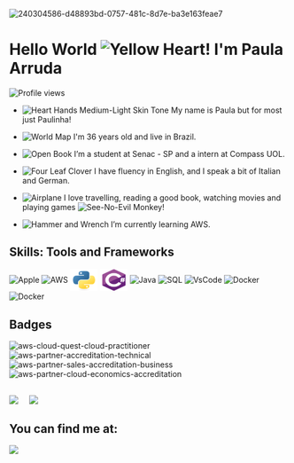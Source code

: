 ![240304586-d48893bd-0757-481c-8d7e-ba3e163feae7](https://github.com/paularcsarruda/paularcsarruda/assets/122739036/866f21e7-d4c4-4142-91e7-61030d909b98)

<h1 align="left">Hello World <img src="https://raw.githubusercontent.com/Tarikul-Islam-Anik/Animated-Fluent-Emojis/master/Emojis/Smilies/Yellow%20Heart.png" alt="Yellow Heart" width="40" height="40" />! I'm Paula Arruda</h1>
<p align="left"> <img src="https://komarev.com/ghpvc/?username=paularcsarruda&color=yellow" alt="Profile views" /> </p>

<!-- Presentation -->
<p>

  - <img src="https://raw.githubusercontent.com/Tarikul-Islam-Anik/Animated-Fluent-Emojis/master/Emojis/Hand%20gestures/Heart%20Hands%20Medium-Light%20Skin%20Tone.png" alt="Heart Hands Medium-Light Skin Tone" width="25" height="25" /> My name is Paula but for most just Paulinha!
  
  - <img src="https://raw.githubusercontent.com/Tarikul-Islam-Anik/Animated-Fluent-Emojis/master/Emojis/Travel%20and%20places/World%20Map.png" alt="World Map" width="25" height="25" /> I'm 36 years old and live in Brazil.
  
  - <img src="https://raw.githubusercontent.com/Tarikul-Islam-Anik/Animated-Fluent-Emojis/master/Emojis/Objects/Open%20Book.png" alt="Open Book" width="25" height="25" /> I’m a student at Senac - SP and a intern at Compass UOL.

  - <img src="https://raw.githubusercontent.com/Tarikul-Islam-Anik/Animated-Fluent-Emojis/master/Emojis/Animals/Four%20Leaf%20Clover.png" alt="Four Leaf Clover" width="25" height="25" /> I have fluency in English, and I speak a bit of Italian and German.

  - <img src="https://raw.githubusercontent.com/Tarikul-Islam-Anik/Animated-Fluent-Emojis/master/Emojis/Travel%20and%20places/Airplane.png" alt="Airplane" width="25" height="25" /> I love travelling, reading a good book, watching movies and playing games <img src="https://raw.githubusercontent.com/Tarikul-Islam-Anik/Animated-Fluent-Emojis/master/Emojis/Smilies/See-No-Evil%20Monkey.png" alt="See-No-Evil Monkey" width="25" height="25" />!

  - <img src="https://raw.githubusercontent.com/Tarikul-Islam-Anik/Animated-Fluent-Emojis/master/Emojis/Objects/Hammer%20and%20Wrench.png" alt="Hammer and Wrench" width="25" height="25" /> I’m currently learning AWS.
</p> 

## Skills: Tools and Frameworks
<!-- Skills -->
<div style="flex-basis: 48%;">
  <img align="center" alt="Apple"  height="40" width="50" src="https://cdn.jsdelivr.net/gh/devicons/devicon@latest/icons/apple/apple-original.svg" />
  <img align="center" alt="AWS"  height="40" width="50" src="https://cdn.jsdelivr.net/gh/devicons/devicon@latest/icons/amazonwebservices/amazonwebservices-original-wordmark.svg" />
  <img align="center" alt="Python" height="40" width="50" src="https://raw.githubusercontent.com/devicons/devicon/master/icons/python/python-original.svg">
  <img align="center" alt="Csharp" height="40" width="50" src="https://raw.githubusercontent.com/devicons/devicon/master/icons/csharp/csharp-original.svg">
  <img align="center" alt="Java" height="40" width="50" src="https://cdn.jsdelivr.net/gh/devicons/devicon/icons/java/java-original.svg" />
  <img align="center" alt="SQL" height="40" width="50" src="https://cdn.jsdelivr.net/gh/devicons/devicon/icons/mysql/mysql-original-wordmark.svg" />
  <img align="center" alt="VsCode" height="40" width="50" src="https://cdn.jsdelivr.net/gh/devicons/devicon/icons/vscode/vscode-original.svg" />
  <img align="center" alt="Docker" height="40" width="50" src="https://cdn.jsdelivr.net/gh/devicons/devicon/icons/docker/docker-original-wordmark.svg" />
  <img align="center" alt="Docker" height="40" width="50" src="https://cdn.jsdelivr.net/gh/devicons/devicon@latest/icons/jupyter/jupyter-original-wordmark.svg" />             
</div>

## Badges
<!-- Badges -->
![aws-cloud-quest-cloud-practitioner](https://github.com/paularcsarruda/paularcsarruda/assets/122739036/1f96fb38-22d5-43e0-91cf-66a86729f94f)
![aws-partner-accreditation-technical](https://github.com/paularcsarruda/paularcsarruda/assets/122739036/58a82d89-59bf-4c7e-a9e6-ec0a648050ca)
![aws-partner-sales-accreditation-business](https://github.com/paularcsarruda/paularcsarruda/assets/122739036/a5b87819-cc33-4ffc-a573-2e428e0618b6)
![aws-partner-cloud-economics-accreditation](https://github.com/paularcsarruda/paularcsarruda/assets/122739036/f819bc99-dd3c-4870-8bcf-d2252260984e)

##

![](http://github-profile-summary-cards.vercel.app/api/cards/stats?username=paularcsarruda&theme=default)  &nbsp;&nbsp;&nbsp; ![](http://github-profile-summary-cards.vercel.app/api/cards/productive-time?username=paularcsarruda&theme=default&utcOffset=8)

<!-- Contact -->
## You can find me at:
 <div> 
  <a href="https://www.linkedin.com/in/paula-arruda-903656280/" target="_blank"><img src="https://img.shields.io/badge/-LinkedIn-%230077B5?style=for-the-badge&logo=linkedin&logoColor=white" target="_blank"></a> 
</div>


